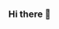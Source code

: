 ### Hi there 👋

<!--
**victrice357/victrice357** is a ✨ _special_ ✨ repository because its `README.md` (this file) appears on your GitHub profile.


- 🌱 I’m currently learning C++ ...

TIC-TAC-TOE GAME
The game is played on a grid that's 3 squares by 3 squares.
Two players take turns putting their marks in empty squares.
The first player to get 3 of her marks in a row (up, down, across, or diagonally) is the winner.
